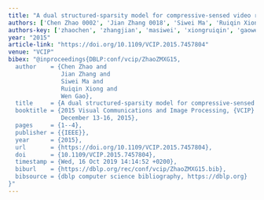 ```yaml
---
title: "A dual structured-sparsity model for compressive-sensed video reconstruction"
authors: ['Chen Zhao 0002', 'Jian Zhang 0018', 'Siwei Ma', 'Ruiqin Xiong', 'Wen Gao 0001']
authors-key: ['zhaochen', 'zhangjian', 'masiwei', 'xiongruiqin', 'gaowen']
year: "2015"
article-link: "https://doi.org/10.1109/VCIP.2015.7457804"
venue: "VCIP"
bibex: "@inproceedings{DBLP:conf/vcip/ZhaoZMXG15,
  author    = {Chen Zhao and
               Jian Zhang and
               Siwei Ma and
               Ruiqin Xiong and
               Wen Gao},
  title     = {A dual structured-sparsity model for compressive-sensed video reconstruction},
  booktitle = {2015 Visual Communications and Image Processing, {VCIP} 2015, Singapore,
               December 13-16, 2015},
  pages     = {1--4},
  publisher = {{IEEE}},
  year      = {2015},
  url       = {https://doi.org/10.1109/VCIP.2015.7457804},
  doi       = {10.1109/VCIP.2015.7457804},
  timestamp = {Wed, 16 Oct 2019 14:14:52 +0200},
  biburl    = {https://dblp.org/rec/conf/vcip/ZhaoZMXG15.bib},
  bibsource = {dblp computer science bibliography, https://dblp.org}
}"
---
```


